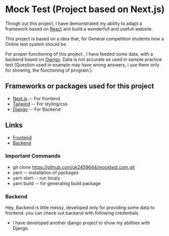 # Mock Test (Project based on Next.js)
[](https://photos.google.com/photo/AF1QipOm50b-rWX4rmObxJx9B1iodiES-8p5fbnWnu8g)
Throgh out this project, I have demonstrated my ability to adapt a framework based on [React](https://react.org) and build a wonderfull and usefull website.

This project is based on a idea that, for General competition students how a Online test system should  be.

For proper functioning of this project , I have feeded some data, with a backend based on [Django](https://www.djangoproject.com/). Data is not accurate as used in sample practice test (Question used in example may have wrong answers, i use them only for showing, the functioning of program.).

## Frameworks or packages used for this project
 - [Next.js](https://nextjs.org) -- For frontend
 - [Tailwind](https://tailwindcss.com/) -- For styling/css 
 - [Django](https://www.djangoproject.com/) -- For Backend 

 ## Links 
 - [Frontend](https://mocktest.vercel.app/)
 - [Backend](https://mockt-test.onrender.com)

 ### Important Commands
 - git clone https://github.com/uk2459644/mocktest.com.git 
 - yarn -- installation of packages
 - yarn start -- run localy
 - yarn build -- for generating build package
 ### Backend 
 Hey, Backend is little messy, developed only for providing some data to frontend.
 you can check out backend with following credentials.

- I have developed another django project to show my abilities with Django.